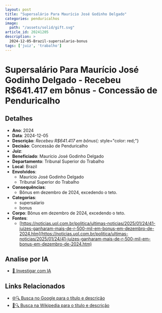 ```yaml
---
layout: post
title: "Supersalário Para Maurício José Godinho Delgado"
categories: penduricalhos 
image:
  path: "/assets/solid/gift.svg"
article_id: 20241205
description: >
  2024-12-05-Brazil-supersalario-bonus
tags: ['juiz', 'trabalho']
---
```


# Supersalário Para Maurício José Godinho Delgado - Recebeu R$641.417 em bônus - Concessão de Penduricalho

## Detalhes
- **Ano**: 2024
- **Data**: 2024-12-05
- **Descrição**: <i class="fas fa-gavel"></i> *Recebeu R$641.417 em bônus*{: style="color: red;"}
- **Decisão**: Concessão de Penduricalho
- **Juiz**: 
- **Beneficiado**: Maurício José Godinho Delgado
- **Departamento**: Tribunal Superior do Trabalho
- **Local**: Brazil
- **Envolvidos**:
  - Maurício José Godinho Delgado
  - Tribunal Superior do Trabalho
- **Consequências**:
  - Bônus em dezembro de 2024, excedendo o teto.
- **Categorias**:
  - supersalario
  - bonus
- **Corpo**: Bônus em dezembro de 2024, excedendo o teto.
- **Fontes**:
  - [https://noticias.uol.com.br/politica/ultimas-noticias/2025/01/24/41-juizes-ganharam-mais-de-r-500-mil-em-bonus-em-dezembro-de-2024.htm](https://noticias.uol.com.br/politica/ultimas-noticias/2025/01/24/41-juizes-ganharam-mais-de-r-500-mil-em-bonus-em-dezembro-de-2024.htm)

## Analise por IA
- [🤖 Investigar com IA](https://www.perplexity.ai/search?q=%22penduricalhos%20judiciais%20Brasil%22%20Supersal%C3%A1rio%20Para%20Maur%C3%ADcio%20Jos%C3%A9%20Godinho%20Delgado%20Recebeu%20R%24641.417%20em%20b%C3%B4nus%20Brazil%202024-12-05%20%20Maur%C3%ADcio%20Jos%C3%A9%20Godinho%20Delgado)

## Links Relacionados
- [🌐🔍 Busca no Google para o título e descrição](https://www.google.com/search?q=%22penduricalhos%20judiciais%20Brasil%22%20Supersal%C3%A1rio%20Para%20Maur%C3%ADcio%20Jos%C3%A9%20Godinho%20Delgado%20Recebeu%20R%24641.417%20em%20b%C3%B4nus%20Brazil%202024-12-05%20%20Maur%C3%ADcio%20Jos%C3%A9%20Godinho%20Delgado)
- [📖🔍 Busca na Wikipedia para o título e descrição](https://pt.wikipedia.org/w/index.php?search=%22penduricalhos%20judiciais%20Brasil%22%20Supersal%C3%A1rio%20Para%20Maur%C3%ADcio%20Jos%C3%A9%20Godinho%20Delgado%20Recebeu%20R%24641.417%20em%20b%C3%B4nus%20Brazil%202024-12-05%20%20Maur%C3%ADcio%20Jos%C3%A9%20Godinho%20Delgado)

